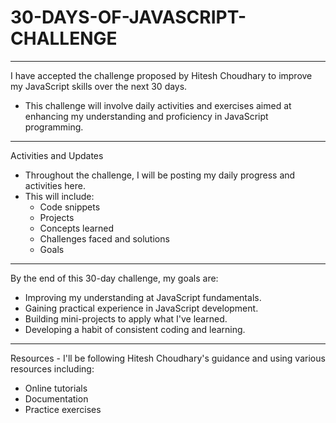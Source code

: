 # 30-DAYS-OF-JAVASCRIPT-CHALLENGE
<hr>

I have accepted the challenge proposed by Hitesh Choudhary to improve my JavaScript skills over the next 30 days. 

- This challenge will involve daily activities and exercises aimed at enhancing my understanding and proficiency in JavaScript programming.

<hr>


Activities and Updates
<br>
- Throughout the challenge, I will be posting my daily progress and activities here.
- This will include:
  - Code snippets
  - Projects
  - Concepts learned
  - Challenges faced and solutions
  - Goals
  
<hr>  
By the end of this 30-day challenge, my goals are:

<br>

- Improving my understanding at JavaScript fundamentals.
- Gaining practical experience in JavaScript development.
- Building mini-projects to apply what I've learned.
- Developing a habit of consistent coding and learning.
<hr>
Resources
- I'll be following Hitesh Choudhary's guidance and using various resources including:

<br>

- Online tutorials
- Documentation
- Practice exercises

